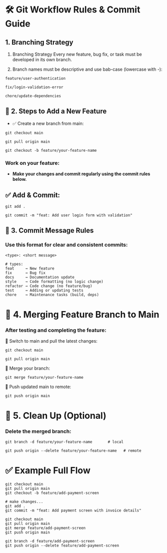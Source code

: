 # 🛠️ Git Workflow Rules & Commit Guide

## 1. Branching Strategy

1.  Branching Strategy
    Every new feature, bug fix, or task must be developed in its own branch.

2.  Branch names must be descriptive and use bab-case (lowercase with -):

```
feature/user-authentication

fix/login-validation-error

chore/update-dependencies
```

## 🚀 2. Steps to Add a New Feature

- ✅ Create a new branch from main:

```
git checkout main

git pull origin main

git checkout -b feature/your-feature-name
```

### Work on your feature:

- **Make your changes and commit regularly using the commit rules below.**

## ✅ Add & Commit:

```
git add .

git commit -m "feat: Add user login form with validation"
```

## 🧾 3. Commit Message Rules

### Use this format for clear and consistent commits:

```
<type>: <short message>

# types:
feat     → New feature
fix      → Bug fix
docs     → Documentation update
style    → Code formatting (no logic change)
refactor → Code change (no feature/bug)
test     → Adding or updating tests
chore    → Maintenance tasks (build, deps)

```

# 🔀 4. Merging Feature Branch to Main

### After testing and completing the feature:

🔁 Switch to main and pull the latest changes:

```
git checkout main

git pull origin main
```

🔀 Merge your branch:

```
git merge feature/your-feature-name
```

🚀 Push updated main to remote:

```
git push origin main
```

# 🧹 5. Clean Up (Optional)

### Delete the merged branch:

```
git branch -d feature/your-feature-name       # local

git push origin --delete feature/your-feature-name   # remote
```

# ✅ Example Full Flow

```
git checkout main
git pull origin main
git checkout -b feature/add-payment-screen

# make changes...
git add .
git commit -m "feat: Add payment screen with invoice details"

git checkout main
git pull origin main
git merge feature/add-payment-screen
git push origin main

git branch -d feature/add-payment-screen
git push origin --delete feature/add-payment-screen

```
